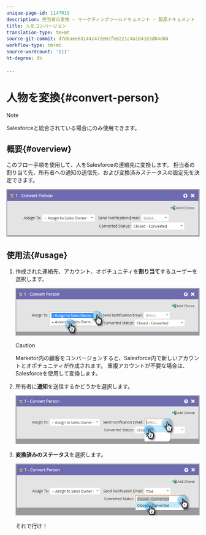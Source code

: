 ```yaml
---
unique-page-id: 1147019
description: 担当者の変換 — マーケティングツールドキュメント — 製品ドキュメント
title: 人をコンバージョン
translation-type: tm+mt
source-git-commit: d7d6aee63144c472e02fe0221c4a164183d04dd4
workflow-type: tm+mt
source-wordcount: '111'
ht-degree: 0%

---
```



# 人物を変換{#convert-person}

>[!NOTE]
>
>Salesforceと統合されている場合にのみ使用できます。

## 概要{#overview}

このフロー手順を使用して、人をSalesforceの連絡先に変換します。 担当者の割り当て先、所有者への通知の送信先、および変換済みステータスの設定先を決定できます。

![](assets/one-2.png)

## 使用法{#usage}

1. 作成された連絡先、アカウント、オポチュニティを&#x200B;**割り当て**&#x200B;するユーザーを選択します。

   ![](assets/two-2.png)

   >[!CAUTION]
   >
   >Marketor内の顧客をコンバージョンすると、Salesforce内で新しいアカウントとオポチュニティが作成されます。 重複アカウントが不要な場合は、Salesforceを使用して変換します。

1. 所有者に&#x200B;**通知**&#x200B;を送信するかどうかを選択します。

   ![](assets/three-2.png)

1. **変換済みのステータス**&#x200B;を選択します。

   ![](assets/four-3.png)

   それで行け！

